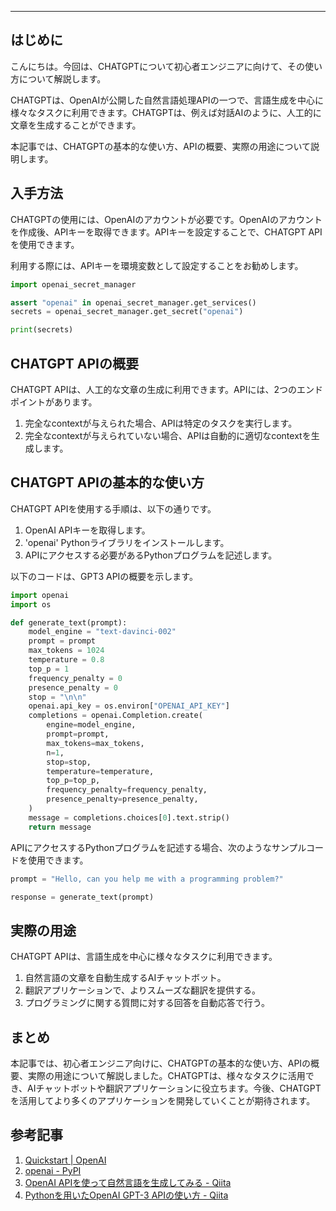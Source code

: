 <!-- TITLE: 【初心者向け】CHATGPTの使い方を学ぼう！ -->
<!-- TAGS: CHATGPT,OPENAI,API,リファレンス -->
<!-- ID: 123 -->
<!-- PRIVATE: FALSE -->

---

## はじめに

こんにちは。今回は、CHATGPTについて初心者エンジニアに向けて、その使い方について解説します。

CHATGPTは、OpenAIが公開した自然言語処理APIの一つで、言語生成を中心に様々なタスクに利用できます。CHATGPTは、例えば対話AIのように、人工的に文章を生成することができます。

本記事では、CHATGPTの基本的な使い方、APIの概要、実際の用途について説明します。

## 入手方法

CHATGPTの使用には、OpenAIのアカウントが必要です。OpenAIのアカウントを作成後、APIキーを取得できます。APIキーを設定することで、CHATGPT APIを使用できます。

利用する際には、APIキーを環境変数として設定することをお勧めします。

```python
import openai_secret_manager

assert "openai" in openai_secret_manager.get_services()
secrets = openai_secret_manager.get_secret("openai")

print(secrets)
```

## CHATGPT APIの概要

CHATGPT APIは、人工的な文章の生成に利用できます。APIには、2つのエンドポイントがあります。

1. 完全なcontextが与えられた場合、APIは特定のタスクを実行します。
2. 完全なcontextが与えられていない場合、APIは自動的に適切なcontextを生成します。

## CHATGPT APIの基本的な使い方

CHATGPT APIを使用する手順は、以下の通りです。

1. OpenAI APIキーを取得します。
2. 'openai' Pythonライブラリをインストールします。
3. APIにアクセスする必要があるPythonプログラムを記述します。

以下のコードは、GPT3 APIの概要を示します。

```python
import openai
import os

def generate_text(prompt):
    model_engine = "text-davinci-002"
    prompt = prompt
    max_tokens = 1024
    temperature = 0.8
    top_p = 1
    frequency_penalty = 0
    presence_penalty = 0
    stop = "\n\n"
    openai.api_key = os.environ["OPENAI_API_KEY"]
    completions = openai.Completion.create(
        engine=model_engine,
        prompt=prompt,
        max_tokens=max_tokens,
        n=1,
        stop=stop,
        temperature=temperature,
        top_p=top_p,
        frequency_penalty=frequency_penalty,
        presence_penalty=presence_penalty,
    )
    message = completions.choices[0].text.strip()
    return message
```

APIにアクセスするPythonプログラムを記述する場合、次のようなサンプルコードを使用できます。

```python
prompt = "Hello, can you help me with a programming problem?"

response = generate_text(prompt)
```

## 実際の用途

CHATGPT APIは、言語生成を中心に様々なタスクに利用できます。

1. 自然言語の文章を自動生成するAIチャットボット。
2. 翻訳アプリケーションで、よりスムーズな翻訳を提供する。
3. プログラミングに関する質問に対する回答を自動応答で行う。

## まとめ

本記事では、初心者エンジニア向けに、CHATGPTの基本的な使い方、APIの概要、実際の用途について解説しました。CHATGPTは、様々なタスクに活用でき、AIチャットボットや翻訳アプリケーションに役立ちます。今後、CHATGPTを活用してより多くのアプリケーションを開発していくことが期待されます。

## 参考記事

1. [Quickstart | OpenAI](https://beta.openai.com/docs/quickstart)
2. [openai - PyPI](https://pypi.org/project/openai/)
3. [OpenAI APIを使って自然言語を生成してみる - Qiita](https://qiita.com/kijima_m/items/29be326b9452ce78013c)
4. [Pythonを用いたOpenAI GPT-3 APIの使い方 - Qiita](https://qiita.com/yoheikikuta/items/e240e331fcbe8bcc81be)
